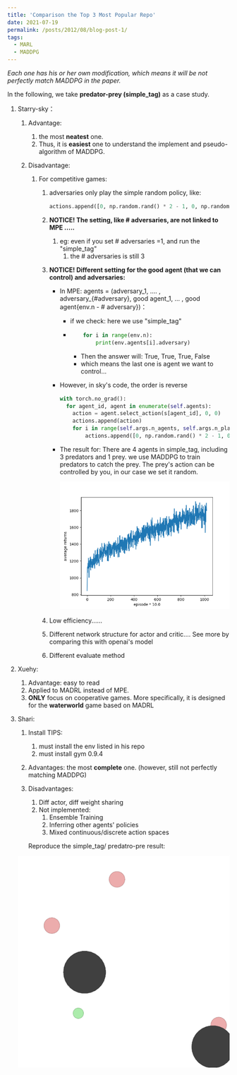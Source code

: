 ```yaml
---
title: 'Comparison the Top 3 Most Popular Repo'
date: 2021-07-19
permalink: /posts/2012/08/blog-post-1/
tags:
  - MARL
  - MADDPG
---
```


*Each one has his or her own modification, which means it will be not perfectly match MADDPG in the paper.*

In the following, we take **predator-prey (simple_tag)** as a case study.

1. Starry-sky：

   1. Advantage: 

      1. the most **neatest** one.
      2. Thus, it is **easiest** one to understand the implement and pseudo-algorithm of MADDPG.

   2. Disadvantage:

      1. For competitive games:

         1. adversaries only play the simple random policy, like:

            ```python
            actions.append([0, np.random.rand() * 2 - 1, 0, np.random.rand() * 2 - 1, 0])
            ```

         2. **NOTICE! The setting, like # adversaries, are not linked to MPE .....**

            1. eg: even if you set # adversaries =1, and run the "simple_tag"
               1. the # adversaries is still 3

         3. **NOTICE! Different setting for the good agent (that we can control) and adversaries:**

            - In MPE: agents = (adversary_1, .... , adversary_{#adversary},  good agent_1, ... , good agent{env.n - # adversary})：

              - if we check: here we use "simple_tag"

              - ```python
                    for i in range(env.n):
                        print(env.agents[i].adversary)
                ```

                - Then the answer will: True, True, True, False
                - which means the last one is agent we want to control...

            - However, in sky's code, the order is reverse

              ```python
              with torch.no_grad():
                for agent_id, agent in enumerate(self.agents):
                  action = agent.select_action(s[agent_id], 0, 0)
                  actions.append(action)
                  for i in range(self.args.n_agents, self.args.n_players):
                      actions.append([0, np.random.rand() * 2 - 1, 0, np.random.rand() * 2 - 1, 0])
              ```

            - The result for: There are 4 agents in simple_tag, including 3 predators and 1 prey. we use MADDPG to train predators to catch the prey. The prey's action can be controlled by you, in our case we set it random. 

	            <img src='/images/post/post1_2.png'>

         4. Low efficiency......

         5. Different network structure  for actor and critic.... See more by comparing this with openai's model

         6. Different evaluate method

2. Xuehy: 

   1. Advantage: easy to read
   2. Applied to MADRL instead of MPE.
   3. **ONLY** focus on cooperative games. More specifically, it is designed for the **waterworld** game based on MADRL

3. Shari:

   1. Install TIPS:

      1. must install the env listed in his repo
      2. must install gym 0.9.4

   2. Advantages: the most **complete** one. (however, still not perfectly matching MADDPG)

   3. Disadvantages:

      1. Diff actor, diff weight sharing
      2. Not implemented:
         1. Ensemble Training
         2. Inferring other agents' policies
         3. Mixed continuous/discrete action spaces

      

      Reproduce the simple_tag/ predatro-pre result:

	<img src='/images/post/post1_1.gif'>

